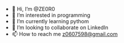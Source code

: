 - 👋 Hi, I’m @ZE0R0
- 👀 I’m interested in programming 
- 🌱 I’m currently learning pythom
- 💞️ I’m looking to collaborate on LinkedIn
- 📫 How to reach me z0607598@gmail.com

<!---
ZE0R0/ZE0R0 is a ✨ special ✨ repository because its `README.md` (this file) appears on your GitHub profile.
You can click the Preview link to take a look at your changes.
--->
